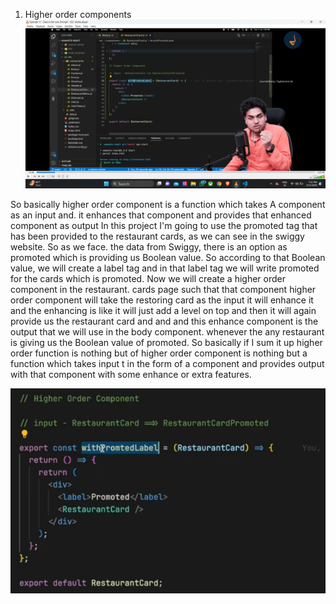1. Higher order components
![hoc](image-4.png)

So basically higher order component is a function which takes A component as an input and. it enhances that component and provides that enhanced component as output
In this project I'm going to use the promoted tag that has been provided to the restaurant cards, as we can see in the swiggy website. So as we face. the data from Swiggy, there is an option as promoted which is providing us Boolean value. So according to that Boolean value, we will create a label tag and in that label tag we will write promoted for the cards which is promoted. Now we will create a higher order component in the restaurant. cards page such that that component higher order component will take the restoring card as the input it will enhance it and the enhancing is like it will just add a level on top and then it will again provide us the restaurant card and and and this enhance component is the output that we will use in the body component. whenever the any restaurant is giving us the Boolean value of promoted. So basically if I sum it up higher order function is nothing but of higher order component is nothing but a function which takes input t in the form of a component and provides output with that component with some enhance or extra features.



![hoc](image-5.png)